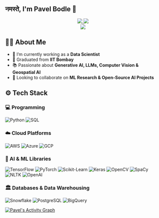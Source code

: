 <link rel="stylesheet" href="https://use.fontawesome.com/releases/v5.6.1/css/all.css" integrity="sha384-gfdkjb5BdAXd+lj+gudLWI+BXq4IuLW5IT+brZEZsLFm++aCMlF1V92rMkPaX4PP" crossorigin="anonymous">

## नमस्ते<i class="far fa-praying-hands"></i>, I'm Pavel Bodle 👋

<p align="center">
  <a href="https://github.com/PavelBodle">
    <img src="https://img.shields.io/badge/GitHub-Pavel%20Bodle-181717?style=for-the-badge&logo=github&logoColor=white">
  </a>
  <a href="https://www.linkedin.com/in/pavelbodle/">
    <img src="https://img.shields.io/badge/LinkedIn-Pavel%20Bodle-0077B5?style=for-the-badge&logo=linkedin&logoColor=white">
  </a>
  <br>
  <img src="https://komarev.com/ghpvc/?username=PavelBodle&color=blueviolet&style=flat-square">
</p>

## 👨‍💻 About Me 
- 🔭 I’m currently working as a **Data Scientist**  
- 🏫 Graduated from **IIT Bombay**  
- 📚 Passionate about **Generative AI, LLMs, Computer Vision & Geospatial AI**  
- 🚀 Looking to collaborate on **ML Research & Open-Source AI Projects**
<!--
 - 👨‍💻 Data Scientist
 - 🎓 IIT Bombay
 - 🌱 Research Interest: AI/ML Researcher | Data Scientist | Exploring the Intersection of Geospatial & AI
 - ⚡ Quote: I’ll grow through my pain
   -->
## ⚙️ Tech Stack

### 💻 Programming  
![Python](https://img.shields.io/badge/Python-3776AB?style=for-the-badge&logo=python&logoColor=white) ![SQL](https://img.shields.io/badge/SQL-4479A1?style=for-the-badge&logo=postgresql&logoColor=white)  

### ☁️ Cloud Platforms  
![AWS](https://img.shields.io/badge/AWS-FF9900?style=for-the-badge&logo=amazonaws&logoColor=white) ![Azure](https://img.shields.io/badge/Azure-0078D4?style=for-the-badge&logo=microsoftazure&logoColor=white) ![GCP](https://img.shields.io/badge/GCP-4285F4?style=for-the-badge&logo=googlecloud&logoColor=white)  

### 🧠 AI & ML Libraries  
![TensorFlow](https://img.shields.io/badge/TensorFlow-FF6F00?style=for-the-badge&logo=tensorflow&logoColor=white) ![PyTorch](https://img.shields.io/badge/PyTorch-EE4C2C?style=for-the-badge&logo=pytorch&logoColor=white) ![Scikit-Learn](https://img.shields.io/badge/Scikit--Learn-F7931E?style=for-the-badge&logo=scikitlearn&logoColor=white) ![Keras](https://img.shields.io/badge/Keras-D00000?style=for-the-badge&logo=keras&logoColor=white) ![OpenCV](https://img.shields.io/badge/OpenCV-5C3EE8?style=for-the-badge&logo=opencv&logoColor=white) ![SpaCy](https://img.shields.io/badge/SpaCy-09A3D5?style=for-the-badge&logo=spacy&logoColor=white) ![NLTK](https://img.shields.io/badge/NLTK-85C1E9?style=for-the-badge&logo=python&logoColor=white) ![OpenAI](https://img.shields.io/badge/OpenAI-412991?style=for-the-badge&logo=openai&logoColor=white)

### 🏛️ Databases & Data Warehousing  
![Snowflake](https://img.shields.io/badge/Snowflake-29B5E8?style=for-the-badge&logo=snowflake&logoColor=white) ![PostgreSQL](https://img.shields.io/badge/PostgreSQL-336791?style=for-the-badge&logo=postgresql&logoColor=white) ![BigQuery](https://img.shields.io/badge/BigQuery-4285F4?style=for-the-badge&logo=googlecloud&logoColor=white)

[![Pavel's Activity Graph](https://github-readme-activity-graph.vercel.app/graph?username=PavelBodle&theme=github)](https://github.com/PavelBodle)
<!--
[![GitHub Streak](https://streak-stats.demolab.com/?user=PavelBodle&theme=dark)](https://github.com/PavelBodle)
## 🏆 GitHub Trophies

[![trophy](https://github-profile-trophy.vercel.app/?username=PavelBodle&theme=nord&column=7)](https://github.com/ryo-ma/github-profile-trophy)
-->
